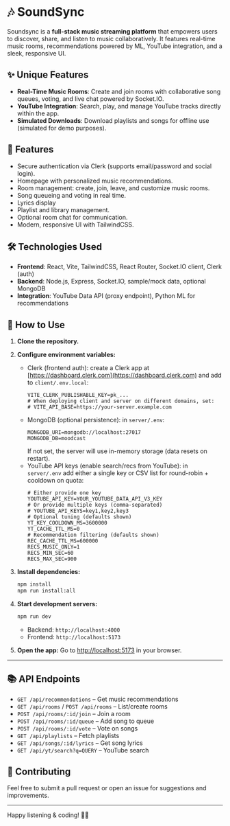 # 🎶 SoundSync

Soundsync is a **full-stack music streaming platform** that empowers users to discover, share, and listen to music collaboratively. It features real-time music rooms, recommendations powered by ML, YouTube integration, and a sleek, responsive UI.

## ✨ Unique Features

- **Real-Time Music Rooms**: Create and join rooms with collaborative song queues, voting, and live chat powered by Socket.IO.
- **YouTube Integration**: Search, play, and manage YouTube tracks directly within the app.
- **Simulated Downloads**: Download playlists and songs for offline use (simulated for demo purposes).

## 🚀 Features

- Secure authentication via Clerk (supports email/password and social login).
- Homepage with personalized music recommendations.
- Room management: create, join, leave, and customize music rooms.
- Song queueing and voting in real time.
- Lyrics display
- Playlist and library management.
- Optional room chat for communication.
- Modern, responsive UI with TailwindCSS.

## 🛠️ Technologies Used

- **Frontend**: React, Vite, TailwindCSS, React Router, Socket.IO client, Clerk (auth)
- **Backend**: Node.js, Express, Socket.IO, sample/mock data, optional MongoDB
- **Integration**: YouTube Data API (proxy endpoint), Python ML for recommendations

## 📖 How to Use

1. **Clone the repository.**
2. **Configure environment variables:**
   - Clerk (frontend auth): create a Clerk app at [https://dashboard.clerk.com](https://dashboard.clerk.com) and add to `client/.env.local`:
     ```env
     VITE_CLERK_PUBLISHABLE_KEY=pk_...
     # When deploying client and server on different domains, set:
     # VITE_API_BASE=https://your-server.example.com
     ```
   - MongoDB (optional persistence): in `server/.env`:
     ```env
     MONGODB_URI=mongodb://localhost:27017
     MONGODB_DB=moodcast
     ```
     If not set, the server will use in-memory storage (data resets on restart).
   - YouTube API keys (enable search/recs from YouTube): in `server/.env` add either a single key or CSV list for round-robin + cooldown on quota:
     ```env
     # Either provide one key
     YOUTUBE_API_KEY=YOUR_YOUTUBE_DATA_API_V3_KEY
     # Or provide multiple keys (comma-separated)
     # YOUTUBE_API_KEYS=key1,key2,key3
     # Optional tuning (defaults shown)
     YT_KEY_COOLDOWN_MS=3600000
     YT_CACHE_TTL_MS=0
     # Recommendation filtering (defaults shown)
     REC_CACHE_TTL_MS=600000
     RECS_MUSIC_ONLY=1
     RECS_MIN_SEC=60
     RECS_MAX_SEC=900
     ```

3. **Install dependencies:**
   ```bash
   npm install
   npm run install:all
   ```

4. **Start development servers:**
   ```bash
   npm run dev
   ```
   - Backend: `http://localhost:4000`
   - Frontend: `http://localhost:5173`

5. **Open the app:**
   Go to [http://localhost:5173](http://localhost:5173) in your browser.

---

## 📚 API Endpoints

- `GET /api/recommendations` – Get music recommendations
- `GET /api/rooms` / `POST /api/rooms` – List/create rooms
- `POST /api/rooms/:id/join` – Join a room
- `POST /api/rooms/:id/queue` – Add song to queue
- `POST /api/rooms/:id/vote` – Vote on songs
- `GET /api/playlists` – Fetch playlists
- `GET /api/songs/:id/lyrics` – Get song lyrics
- `GET /api/yt/search?q=QUERY` – YouTube search

## 🤝 Contributing

Feel free to submit a pull request or open an issue for suggestions and improvements.

---

Happy listening & coding! 🎵🚀
